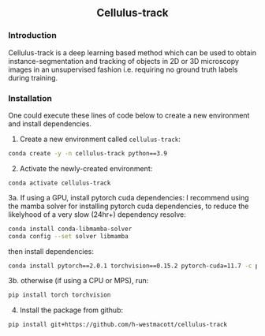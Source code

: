 <h2 align="center">Cellulus-track</h2>

<!-- - **[Introduction](#introduction)**
- **[Installation](#installation)**
- **[Getting Started](#getting-started)**
- **[Citation](#citation)**
- **[Issues](#issues)** -->


### Introduction
Cellulus-track is a deep learning based method which can be used to obtain instance-segmentation and tracking of objects in 2D or 3D microscopy images in an unsupervised fashion i.e. requiring no ground truth labels during training.

### Installation

One could execute these lines of code below to create a new environment and install dependencies.

1. Create a new environment called `cellulus-track`:

```bash
conda create -y -n cellulus-track python==3.9
```

2. Activate the newly-created environment:

```
conda activate cellulus-track
```

3a. If using a GPU, install pytorch cuda dependencies:
I recommend using the mamba solver for installing pytorch cuda dependencies, to reduce the likelyhood of a very slow (24hr+) dependency resolve:

```bash
conda install conda-libmamba-solver
conda config --set solver libmamba
```
then install dependencies:

```bash
conda install pytorch==2.0.1 torchvision==0.15.2 pytorch-cuda=11.7 -c pytorch -c nvidia
```

3b. otherwise (if using a CPU or MPS), run:

```bash
pip install torch torchvision
```

4. Install the package from github:

```bash
pip install git+https://github.com/h-westmacott/cellulus-track
```


<!-- ### Getting Started

#### With Jupyter Notebooks

Try out a `2D example` or a `3D example` available under the examples tab **[here](https://funkelab.github.io/cellulus)**.

#### From the terminal

Using `cellulus` from the terminal window requires specifying a `train.toml` config file and an `infer.toml` config file. <br>
These files indicate how the training and inference should be performed respectively.

For example, a minimal `train.toml` config file would look as follows:

```toml
[model_config]

num_fmaps = 256
fmap_inc_factor = 3
downsampling_factors = [[2,2],]

[train_config.train_data_config]

container_path = "skin.zarr" # specify path to zarr container, containing raw image dataset
dataset_name = "train/raw"
```

The `train.toml` recipe file can then be used to initiate the model training by running the following line in the terminal window:
```bash
train train.toml
```

Similarly, a minimal `infer.toml` file would look as follows:

```toml
[model_config]

num_fmaps = 256
fmap_inc_factor = 3
checkpoint = "models/best_loss.pth" # path to model weights

[inference_config.dataset_config]

container_path = "skin.zarr" # specify path to zarr container, containing raw image dataset
dataset_name = "test/raw"

[inference_config.prediction_dataset_config]

container_path = "skin.zarr"
dataset_name = "embeddings"

[inference_config.detection_dataset_config]

container_path = "skin.zarr"
dataset_name = "detection"
secondary_dataset_name = "embeddings"

[inference_config.segmentation_dataset_config]

container_path = "skin.zarr"
dataset_name = "segmentation"
secondary_dataset_name = "detection"
```

The `infer.toml` recipe file can be used to apply the trained model weights on raw image data and obtain instance segmentations, by running the following line in the terminal window:

```bash
infer infer.toml
```

### Citation

If you find our work useful in your research, please consider citing:

```bibtex
@misc{wolf2023unsupervised,
      title={Unsupervised Learning of Object-Centric Embeddings for Cell Instance Segmentation in Microscopy Images},
      author={Steffen Wolf and Manan Lalit and Henry Westmacott and Katie McDole and Jan Funke},
      year={2023},
      eprint={2310.08501},
      archivePrefix={arXiv},
      primaryClass={cs.LG}
}
```

### Issues

If you encounter any problems, please **[file an issue](https://github.com/funkelab/cellulus/issues)** along with a description. -->
